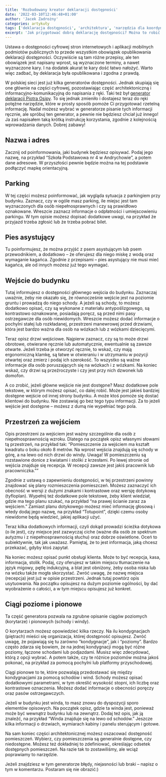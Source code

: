 ```yaml
---
title: 'Rozbudowany kreator deklaracji dostępności'
date: '2022-03-10T12:46:48+01:00'
author: 'Jacek Zadrożny'
categories: artykuły
tags: ['deklaracja dostępności', 'architektura', 'narzędzia dla koordynatorów']
excerpt: 'Jak przygotować dobrą deklarację dostępności? Można to robić ręcznie, bo odpowiednie materiały techniczne są znane. Można jednak skorzystać z generatora, który ułatwi tę pracę.'
---
```


Ustawa o dostępności cyfrowej stron internetowych i aplikacji mobilnych podmiotów publicznych to przede wszystkim obowiązek opublikowania deklaracji dostępności. Oczywiście są tam różne przepisy, ale ten obowiązek jest napisany wprost, są wyznaczone terminy, a nawet wyznaczone kary. I na dodatek akurat te kary dość łatwo nałożyć. Warto więc zadbać, by deklaracja była opublikowana i zgodna z prawdą.

W polskiej sieci jest już kilka generatorów dostępności. Jednak skupiają się one głównie na części cyfrowej, pozostawiając część architektoniczną i informacyjno-komunikacyjną do napisania z ręki. Taki też był [generator deklaracji Piotra Osipy](https://deklaracja-dostepnosci.info/generator). To się jednak zmieniło i dostajesz teraz do ręki potężne narzędzie, które w prosty sposób pomoże Ci przygotować rzetelną informację. Nadal możesz wybrać w generatorze pisanie tych informacji ręcznie, ale spróbuj ten generator, a pewnie nie będziesz chciał już innego! Ja zaś napisałem taką krótką instrukcję korzystania, zgodnie z kolejnością wprowadzania danych. Dobrej zabawy!

## Nazwa i adres

Zacznij od poinformowania, jaki budynek będziesz opisywać. Podaj jego nazwę, na przykład “Szkoła Podstawowa nr 4 w Andrychowie”, a potem dane adresowe. W przyszłości pewnie będzie można na tej podstawie podłączyć mapkę orientacyjną.

## Parking  


W tej części możesz poinformować, jak wygląda sytuacja z parkingiem przy budynku. Zaznacz, czy w ogóle masz parking, ile miejsc jest tam wyznaczonych dla osób niepełnosprawnych i czy są prawidłowo oznakowane. Wreszcie zaznacz informacje o odpłatności i umiejscowieniu parkingu. W tym opisie możesz dopisać dodatkowe uwagi, na przykład że przyjazd trzeba zgłosić lub że trzeba pobrać bilet.

## Pies asystujący

Tu poinformujesz, że można przyjść z psem asystującym lub psem przewodnikiem, a dodatkowo – że oferujesz dla niego miskę z wodą oraz wymaganie kagańca. Zgodnie z przepisami – pies asystujący nie musi mieć kagańca, ale od innych możesz już tego wymagać.

## Wejście do budynku

Tutaj informujesz o dostępności głównego wejścia do budynku. Zaznaczaj uważnie, żeby nie okazało się, że równocześnie wejście jest na poziomie gruntu i prowadzą do niego schody. A jeżeli są schody, to możesz dodatkowo opisać, czy są wykonane z materiału antypoślizgowego, są kontrastowo oznakowane, posiadają poręcz, są przed nimi pasy ostrzegawcze dla osób niewidomych. Wreszcie możesz dodać informacje o pochylni stałej lub rozkładanej, przestrzeni manewrowej przed drzwiami, która jest bardzo ważna dla osób na wózkach lub z wózkami dziecięcymi.

Teraz opisz drzwi wejściowe. Najpierw zaznacz, czy są to może drzwi obrotowe, otwierane ręcznie lub automatycznie, ewentualnie są zawsze otwarte. Jeżeli trzeba je otworzyć ręcznie, to wskaż, czy mają ergonomiczną klamkę, są łatwe w otwieraniu i w utrzymaniu w pozycji otwartej oraz zmierz i podaj ich szerokość. To wszystko są ważne informacje dla osób poruszających się na wózkach i z wózkami. Na koniec wskaż, czy drzwi są przeźroczyste i czy jest przy nich dzwonek lub domofon.

A co zrobić, jeżeli główne wejście nie jest dostępne? Masz dodatkowe pole tekstowe, w którym możesz opisać, co dalej robić. Może jest jakieś bardziej dostępne wejście od innej strony budynku. A może ktoś pomoże się dostać klientowi do budynku. Nie zostawiaj go bez tego typu informacji. Za to jeżeli wejście jest dostępne – możesz z dumą nie wypełniać tego pola.

## Przestrzeń za wejściem

Opis przestrzeni za wejściem jest ważny szczególnie dla osób z niepełnosprawnością wzroku. Dlatego na początek opisz własnymi słowami tą przestrzeń, na przykład tak: “Pomieszczenie za wejściem ma kształt kwadratu o boku około 8 metrów. Na wprost wejścia znajdują się schody w górę, a na lewo od nich drzwi do windy. Uwaga! W pomieszczeniu są rozstawione donice z kwiatami i stoliki z krzesłami. Po lewej stronie od wejścia znajduje się recepcja. W recepcji zawsze jest jakiś pracownik lub pracowniczka.””

Zgodnie z ustawą o zapewnieniu dostępności, w tej przestrzeni powinny znajdować się plany rozmieszczenia pomieszczeń. Możesz zaznaczyć ich obecność w wersji z dużymi znakami i kontrastowe oraz wersję dotykową (tyfloplan). Wypełnij też dodatkowe pole tekstowe, żeby klient wiedział, gdzie ma tego planu szukać, na przykład “na prawej ścianie zaraz za wejściem.” Zamiast planu dotykowego możesz mieć informację głosową i wtedy dodaj jego nazwę, na przykład “Totupoint”, dzięki czemu osoby niewidome będą wiedzieć, jakiej aplikacji użyć.

Teraz kilka dodatkowych informacji, czyli dokąd prowadzi ścieżka dotykowa (o ile jest), czy miejsce jest zazwyczaj ciche (ważne dla osób ze spektrum autyzmu i z niepełnosprawnością słuchu) oraz dobrze oświetlone. Oceń to subiektywnie, tak jak uważasz. Pamiętaj, że to jest informacja, jaką chcesz przekazać, gdyby ktoś zapytał.

Na koniec możesz opisać punkt obsługi klienta. Może to być recepcja, kasa, informacja, stolik. Podaj, czy oferujesz w takim miejscu tłumaczenie na język migowy, pętlę indukcyjną, a blat jest obniżony, żeby osoba niska lub na wózku także mogła skorzystać. Zwróć uwagę, że nazwę miejsca (recepcja) jest już w opisie przestrzeni. Jednak tutaj powtórz opis usytuowania. Na początku opisujesz na dużym poziomie ogólności, by dać wyobrażenie o całości, a w tym miejscu opisujesz już konkret.

## Ciągi poziome i pionowe

Ta część generatora pozwala na zgrubne opisanie ciągów poziomych (korytarze) i pionowych (schody i windy).

O korytarzach możesz opowiedzieć kilka rzeczy. Na ilu kondygnacjach (piętrach) mieści się organizacja, której dostępność opisujesz. Zwróć uwagę, że pojawiają się tu zarówno “kondygnacje”, jak i “poziomy”. Bardzo często zdarza się bowiem, że na jednej kondygnacji mogą być różne poziomy, łączone schodami lub podjazdami. Musisz więc zdecydować, którą z opcji wybrać. A potem także, czy te różnice poziomów można jakoś pokonać, na przykład za pomocą pochylni lub platformy przyschodowej.

Ciągi pionowe to te, które pozwalają przedostawać się między kondygnacjami za pomocą schodów i wind. Schody możesz opisać dodatkowymi parametrami, w tym określić wysokość stopni, ich liczbę oraz kontrastowe oznaczenia. Możesz dodać informacje o obecności poręczy oraz pasów ostrzegawczych.

Jeżeli w budynku jest winda, to masz znowu do dyspozycji sporo elementów opisowych. Na początek opisz, gdzie ta winda jest, ponieważ może być wewnątrz budynku lub na zewnątrz. Dodaj też opis, jak ją znaleźć, na przykład “Winda znajduje się na lewo od schodów.” Jeszcze kilka informacji o drzwiach, wymiarach kabiny i panelu sterującym i gotowe.

Na sam koniec części architektonicznej możesz oszacować dostępność pomieszczeń. Wybierz, czy pomieszczenia są generalnie dostępne, czy niedostępne. Możesz też dokładniej to zdefiniować, określając odsetek dostępnych pomieszczeń. Na razie tak to zostawiliśmy, ale wciąż poprawiamy to narzędzie.

Jeżeli znajdziesz w tym generatorze błędy, niejasności lub braki – napisz o tym w komentarzu. Postaram się nie obrazić:)
